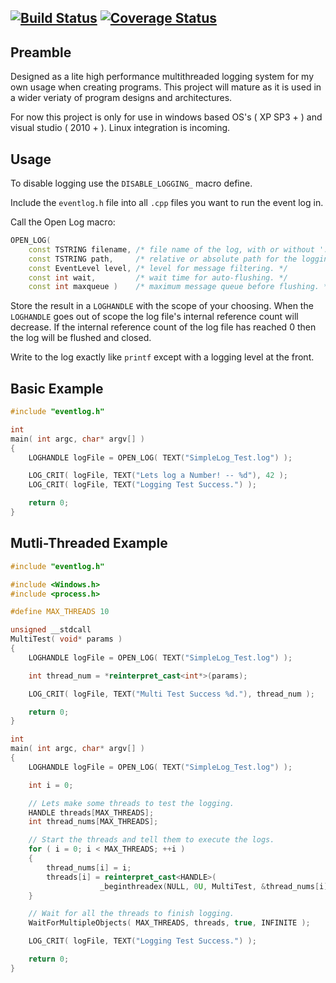 [![Build Status](https://travis-ci.org/serdalis/SimpleLog.svg?branch=master)](https://travis-ci.org/serdalis/SimpleLog) [![Coverage Status](https://coveralls.io/repos/github/serdalis/SimpleLog/badge.svg?branch=master)](https://coveralls.io/github/serdalis/SimpleLog?branch=master)
---

## Preamble
Designed as a lite high performance multithreaded logging system for my own usage when creating programs.
This project will mature as it is used in a wider veriaty of program designs and architectures.

For now this project is only for use in windows based OS's ( XP SP3 + ) and visual studio ( 2010 + ).
Linux integration is incoming.

## Usage
To disable logging use the `DISABLE_LOGGING_` macro define.

Include the `eventlog.h` file into all `.cpp` files you want to run the event log in.

Call the Open Log macro:

```C++
OPEN_LOG(
	const TSTRING filename, /* file name of the log, with or without '.log' */
	const TSTRING path,     /* relative or absolute path for the logging directory. */
	const EventLevel level, /* level for message filtering. */
	const int wait,         /* wait time for auto-flushing. */
	const int maxqueue )    /* maximum message queue before flushing. */
```

Store the result in a `LOGHANDLE` with the scope of your choosing.
When the `LOGHANDLE` goes out of scope the log file's internal reference count will decrease.
If the internal reference count of the log file has reached 0 then the log will be flushed and closed.

Write to the log exactly like `printf` except with a logging level at the front.

## Basic Example

```C++
#include "eventlog.h"

int
main( int argc, char* argv[] )
{
	LOGHANDLE logFile = OPEN_LOG( TEXT("SimpleLog_Test.log") );

	LOG_CRIT( logFile, TEXT("Lets log a Number! -- %d"), 42 );
	LOG_CRIT( logFile, TEXT("Logging Test Success.") );

	return 0;
}
```

## Mutli-Threaded Example

```C++
#include "eventlog.h"

#include <Windows.h>
#include <process.h>

#define MAX_THREADS 10

unsigned __stdcall
MultiTest( void* params )
{
	LOGHANDLE logFile = OPEN_LOG( TEXT("SimpleLog_Test.log") );

	int thread_num = *reinterpret_cast<int*>(params);

	LOG_CRIT( logFile, TEXT("Multi Test Success %d."), thread_num );

	return 0;
}

int
main( int argc, char* argv[] )
{
	LOGHANDLE logFile = OPEN_LOG( TEXT("SimpleLog_Test.log") );

	int i = 0;

	// Lets make some threads to test the logging.
	HANDLE threads[MAX_THREADS];
	int thread_nums[MAX_THREADS];

	// Start the threads and tell them to execute the logs.
	for ( i = 0; i < MAX_THREADS; ++i )
	{
		thread_nums[i] = i;
		threads[i] = reinterpret_cast<HANDLE>(
					_beginthreadex(NULL, 0U, MultiTest, &thread_nums[i], 0U, NULL));
	}

	// Wait for all the threads to finish logging.
	WaitForMultipleObjects( MAX_THREADS, threads, true, INFINITE );

	LOG_CRIT( logFile, TEXT("Logging Test Success.") );

	return 0;
}
```
